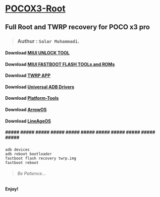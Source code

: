 # [POCOX3-Root](https://github.com/blanckth/POCOX3-Root/)
## Full Root and TWRP recovery for POCO x3 pro
> ### Authur : **`Salar Muhammadi`**.
#### Download [MIUI UNLOCK TOOL](https://en.miui.com/unlock/download_en.html)
#### Download [MIUI FASTBOOT FLASH TOOLs and ROMs](https://c.mi.com/oc/miuidownload/detail?guide=2) 
#### Download [TWRP APP](https://play.google.com/store/apps/details?id=me.twrp.twrpapp)
#### Download [Universal ADB Drivers](https://adb.clockworkmod.com/)
#### Download [Platform-Tools](https://developer.android.com/studio/releases/platform-tools)
#### Download [ArrowOS](https://arrowos.net/download/vayu)
#### Download [LineAgeOS](https://download.lineageos.org/vayu)
##### ##### ##### ##### ##### ##### ##### ##### ##### ##### ##### ##### #####
```CMD
adb devices
adb reboot bootloader
fastboot flash recovery twrp.img
fastboot reboot
```
> ###### Be Patience...

#### Enjoy!
